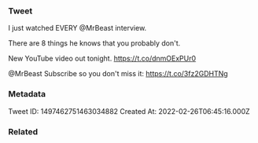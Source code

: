 ### Tweet
I just watched EVERY @MrBeast interview.

There are 8 things he knows that you probably don't.

New YouTube video out tonight. https://t.co/dnmOExPUr0

@MrBeast Subscribe so you don't miss it: https://t.co/3fz2GDHTNg

### Metadata
Tweet ID: 1497462751463034882
Created At: 2022-02-26T06:45:16.000Z

### Related

